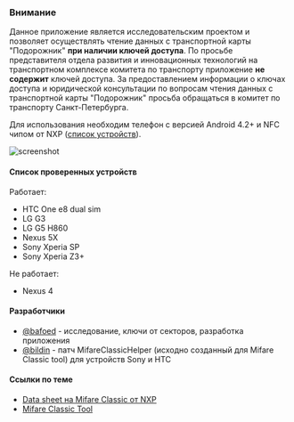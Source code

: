 ### Внимание
Данное приложение является исследовательским проектом и позволяет осуществлять чтение данных с транспортной карты "Подорожник" **при наличии ключей доступа**.
По просьбе представителя отдела развития и инновационных технологий на транспортном комплексе комитета по транспорту приложение **не содержит** ключей доступа.
За предоставлением информации о ключах доступа и юридической консультации по вопросам чтения данных с транспортной карты "Подорожник" просьба обращаться в комитет по транспорту Санкт-Петербурга.

Для использования необходим телефон с версией Android 4.2+ и NFC чипом от NXP ([список устройств](https://en.wikipedia.org/wiki/List_of_NFC-enabled_mobile_devices)).

![screenshot](https://habrastorage.org/files/df3/de1/e59/df3de1e59c6a4398be91616354f9b4e5.png)

#### Список проверенных устройств

Работает:
* HTC One e8 dual sim
* LG G3
* LG G5 H860
* Nexus 5X
* Sony Xperia SP
* Sony Xperia Z3+

Не работает:
* Nexus 4

#### Разработчики
* [@bafoed](https://github.com/bafoed) - исследование, ключи от секторов, разработка приложения
* [@bildin](https://github.com/bildin) - патч MifareClassicHelper (исходно созданный для Mifare Classic tool) для устройств Sony и HTC

#### Ссылки по теме
* [Data sheet на Mifare Classic от NXP](http://cache.nxp.com/documents/data_sheet/MF1S50YYX_V1.pdf)
* [Mifare Classic Tool](https://github.com/ikarus23/MifareClassicTool)
